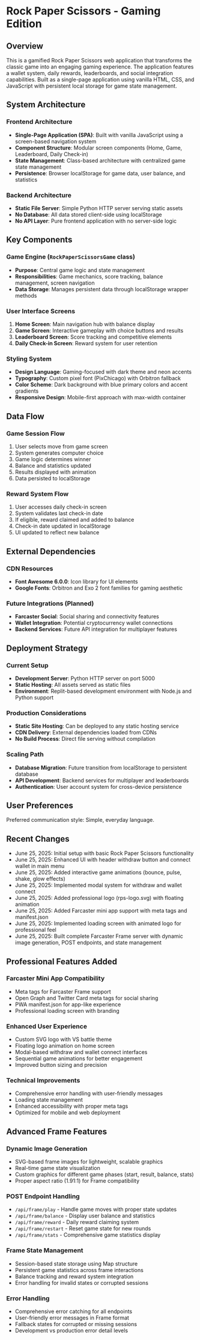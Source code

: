 # Rock Paper Scissors - Gaming Edition

## Overview

This is a gamified Rock Paper Scissors web application that transforms the classic game into an engaging gaming experience. The application features a wallet system, daily rewards, leaderboards, and social integration capabilities. Built as a single-page application using vanilla HTML, CSS, and JavaScript with persistent local storage for game state management.

## System Architecture

### Frontend Architecture
- **Single-Page Application (SPA)**: Built with vanilla JavaScript using a screen-based navigation system
- **Component Structure**: Modular screen components (Home, Game, Leaderboard, Daily Check-in)
- **State Management**: Class-based architecture with centralized game state management
- **Persistence**: Browser localStorage for game data, user balance, and statistics

### Backend Architecture
- **Static File Server**: Simple Python HTTP server serving static assets
- **No Database**: All data stored client-side using localStorage
- **No API Layer**: Pure frontend application with no server-side logic

## Key Components

### Game Engine (`RockPaperScissorsGame` class)
- **Purpose**: Central game logic and state management
- **Responsibilities**: Game mechanics, score tracking, balance management, screen navigation
- **Data Storage**: Manages persistent data through localStorage wrapper methods

### User Interface Screens
1. **Home Screen**: Main navigation hub with balance display
2. **Game Screen**: Interactive gameplay with choice buttons and results
3. **Leaderboard Screen**: Score tracking and competitive elements
4. **Daily Check-in Screen**: Reward system for user retention

### Styling System
- **Design Language**: Gaming-focused with dark theme and neon accents
- **Typography**: Custom pixel font (PixChicago) with Orbitron fallback
- **Color Scheme**: Dark background with blue primary colors and accent gradients
- **Responsive Design**: Mobile-first approach with max-width container

## Data Flow

### Game Session Flow
1. User selects move from game screen
2. System generates computer choice
3. Game logic determines winner
4. Balance and statistics updated
5. Results displayed with animation
6. Data persisted to localStorage

### Reward System Flow
1. User accesses daily check-in screen
2. System validates last check-in date
3. If eligible, reward claimed and added to balance
4. Check-in date updated in localStorage
5. UI updated to reflect new balance

## External Dependencies

### CDN Resources
- **Font Awesome 6.0.0**: Icon library for UI elements
- **Google Fonts**: Orbitron and Exo 2 font families for gaming aesthetic

### Future Integrations (Planned)
- **Farcaster Social**: Social sharing and connectivity features
- **Wallet Integration**: Potential cryptocurrency wallet connections
- **Backend Services**: Future API integration for multiplayer features

## Deployment Strategy

### Current Setup
- **Development Server**: Python HTTP server on port 5000
- **Static Hosting**: All assets served as static files
- **Environment**: Replit-based development environment with Node.js and Python support

### Production Considerations
- **Static Site Hosting**: Can be deployed to any static hosting service
- **CDN Delivery**: External dependencies loaded from CDNs
- **No Build Process**: Direct file serving without compilation

### Scaling Path
- **Database Migration**: Future transition from localStorage to persistent database
- **API Development**: Backend services for multiplayer and leaderboards
- **Authentication**: User account system for cross-device persistence

## User Preferences

Preferred communication style: Simple, everyday language.

## Recent Changes

- June 25, 2025: Initial setup with basic Rock Paper Scissors functionality
- June 25, 2025: Enhanced UI with header withdraw button and connect wallet in main menu 
- June 25, 2025: Added interactive game animations (bounce, pulse, shake, glow effects)
- June 25, 2025: Implemented modal system for withdraw and wallet connect
- June 25, 2025: Added professional logo (rps-logo.svg) with floating animation
- June 25, 2025: Added Farcaster mini app support with meta tags and manifest.json
- June 25, 2025: Implemented loading screen with animated logo for professional feel
- June 25, 2025: Built complete Farcaster Frame server with dynamic image generation, POST endpoints, and state management

## Professional Features Added

### Farcaster Mini App Compatibility
- Meta tags for Farcaster Frame support
- Open Graph and Twitter Card meta tags for social sharing
- PWA manifest.json for app-like experience
- Professional loading screen with branding

### Enhanced User Experience
- Custom SVG logo with VS battle theme
- Floating logo animation on home screen
- Modal-based withdraw and wallet connect interfaces
- Sequential game animations for better engagement
- Improved button sizing and precision

### Technical Improvements
- Comprehensive error handling with user-friendly messages
- Loading state management
- Enhanced accessibility with proper meta tags
- Optimized for mobile and web deployment

## Advanced Frame Features

### Dynamic Image Generation
- SVG-based frame images for lightweight, scalable graphics
- Real-time game state visualization
- Custom graphics for different game phases (start, result, balance, stats)
- Proper aspect ratio (1.91:1) for Frame compatibility

### POST Endpoint Handling
- `/api/frame/play` - Handle game moves with proper state updates
- `/api/frame/balance` - Display user balance and statistics
- `/api/frame/reward` - Daily reward claiming system
- `/api/frame/restart` - Reset game state for new rounds
- `/api/frame/stats` - Comprehensive game statistics display

### Frame State Management
- Session-based state storage using Map structure
- Persistent game statistics across frame interactions
- Balance tracking and reward system integration
- Error handling for invalid states or corrupted sessions

### Error Handling
- Comprehensive error catching for all endpoints
- User-friendly error messages in Frame format
- Fallback states for corrupted or missing sessions
- Development vs production error detail levels